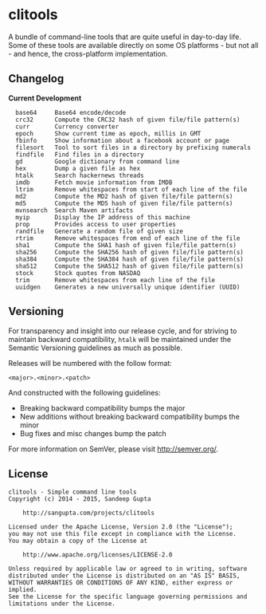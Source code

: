 clitools
========

A bundle of command-line tools that are quite useful in day-to-day life. Some of these tools
are available directly on some OS platforms - but not all - and hence, the cross-platform
implementation.

Changelog
---------

**Current Development**

```
  base64     Base64 encode/decode                                   
  crc32      Compute the CRC32 hash of given file/file pattern(s)   
  curr       Currency converter                                     
  epoch      Show current time as epoch, millis in GMT              
  fbinfo     Show information about a facebook account or page      
  filesort   Tool to sort files in a directory by prefixing numerals
  findfile   Find files in a directory                              
  gd         Google dictionary from command line                    
  hex        Dump a given file as hex                               
  htalk      Search hackernews threads                              
  imdb       Fetch movie information from IMDB                      
  ltrim      Remove whitespaces from start of each line of the file 
  md2        Compute the MD2 hash of given file/file pattern(s)     
  md5        Compute the MD5 hash of given file/file pattern(s)     
  mvnsearch  Search Maven artifacts                                 
  myip       Display the IP address of this machine                 
  prop       Provides access to user properties                     
  randfile   Generate a random file of given size                   
  rtrim      Remove whitespaces from end of each line of the file   
  sha1       Compute the SHA1 hash of given file/file pattern(s)    
  sha256     Compute the SHA256 hash of given file/file pattern(s)  
  sha384     Compute the SHA384 hash of given file/file pattern(s)  
  sha512     Compute the SHA512 hash of given file/file pattern(s)  
  stock      Stock quotes from NASDAQ                               
  trim       Remove whitespaces from each line of the file          
  uuidgen    Generates a new universally unique identifier (UUID)   
```

Versioning
----------

For transparency and insight into our release cycle, and for striving to maintain backward compatibility, 
`htalk` will be maintained under the Semantic Versioning guidelines as much as possible.

Releases will be numbered with the follow format:

`<major>.<minor>.<patch>`

And constructed with the following guidelines:

* Breaking backward compatibility bumps the major
* New additions without breaking backward compatibility bumps the minor
* Bug fixes and misc changes bump the patch

For more information on SemVer, please visit http://semver.org/.

License
-------
	
```
clitools - Simple command line tools
Copyright (c) 2014 - 2015, Sandeep Gupta

	http://sangupta.com/projects/clitools

Licensed under the Apache License, Version 2.0 (the "License");
you may not use this file except in compliance with the License.
You may obtain a copy of the License at

	http://www.apache.org/licenses/LICENSE-2.0

Unless required by applicable law or agreed to in writing, software
distributed under the License is distributed on an "AS IS" BASIS,
WITHOUT WARRANTIES OR CONDITIONS OF ANY KIND, either express or implied.
See the License for the specific language governing permissions and
limitations under the License.
```

